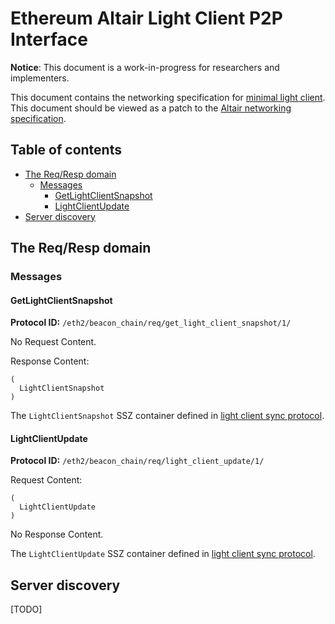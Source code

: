 # Ethereum Altair Light Client P2P Interface

**Notice**: This document is a work-in-progress for researchers and implementers.

This document contains the networking specification for [minimal light client](./sync-protocol.md).
This document should be viewed as a patch to the [Altair networking specification](./../p2p-interface.md).

## Table of contents

<!-- TOC -->
<!-- START doctoc generated TOC please keep comment here to allow auto update -->
<!-- DON'T EDIT THIS SECTION, INSTEAD RE-RUN doctoc TO UPDATE -->

- [The Req/Resp domain](#the-reqresp-domain)
  - [Messages](#messages)
    - [GetLightClientSnapshot](#getlightclientsnapshot)
    - [LightClientUpdate](#lightclientupdate)
- [Server discovery](#server-discovery)

<!-- END doctoc generated TOC please keep comment here to allow auto update -->
<!-- /TOC -->

## The Req/Resp domain

### Messages

#### GetLightClientSnapshot

**Protocol ID:** `/eth2/beacon_chain/req/get_light_client_snapshot/1/`

No Request Content.

Response Content:

```
(
  LightClientSnapshot
)
```

The `LightClientSnapshot` SSZ container defined in [light client sync protocol](./sync-protocol.md#lightclientsnapshot).

#### LightClientUpdate

**Protocol ID:** `/eth2/beacon_chain/req/light_client_update/1/`

Request Content:

```
(
  LightClientUpdate
)
```

No Response Content.

The `LightClientUpdate` SSZ container defined in [light client sync protocol](./sync-protocol.md#lightclientupdate).

## Server discovery

[TODO]
